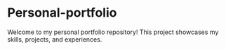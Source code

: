 # Personal-portfolio
Welcome to my personal portfolio repository! This project showcases my skills, projects, and experiences.
